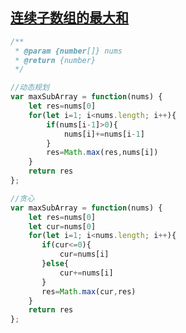 ## [连续子数组的最大和](https://leetcode-cn.com/problems/lian-xu-zi-shu-zu-de-zui-da-he-lcof/)

```javascript
/**
 * @param {number[]} nums
 * @return {number}
 */

//动态规划
var maxSubArray = function(nums) {
    let res=nums[0]
    for(let i=1; i<nums.length; i++){
        if(nums[i-1]>0){
            nums[i]+=nums[i-1]
        }
        res=Math.max(res,nums[i])
    }
    return res
};

//贪心
var maxSubArray = function(nums) {
    let res=nums[0]
    let cur=nums[0]
    for(let i=1; i<nums.length; i++){
       if(cur<=0){
           cur=nums[i]
       }else{
           cur+=nums[i]
       }
       res=Math.max(cur,res)
    }
    return res
};
```

